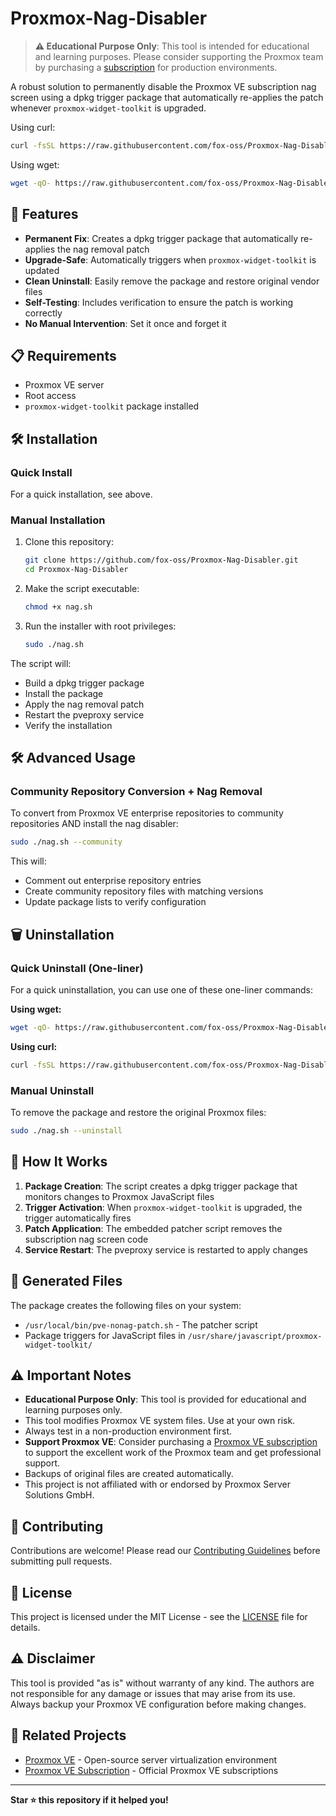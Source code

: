 # Proxmox-Nag-Disabler

> __⚠️ Educational Purpose Only__: This tool is intended for educational and learning purposes. Please consider supporting the Proxmox team by purchasing a [subscription](https://www.proxmox.com/en/proxmox-ve/pricing) for production environments.

A robust solution to permanently disable the Proxmox VE subscription nag screen using a dpkg trigger package that automatically re-applies the patch whenever `proxmox-widget-toolkit` is upgraded.

Using curl:

```bash
curl -fsSL https://raw.githubusercontent.com/fox-oss/Proxmox-Nag-Disabler/main/nag.sh | bash
```

Using wget:

```bash
wget -qO- https://raw.githubusercontent.com/fox-oss/Proxmox-Nag-Disabler/main/nag.sh | bash
```

## 🚀 Features

- __Permanent Fix__: Creates a dpkg trigger package that automatically re-applies the nag removal patch
- __Upgrade-Safe__: Automatically triggers when `proxmox-widget-toolkit` is updated
- __Clean Uninstall__: Easily remove the package and restore original vendor files
- __Self-Testing__: Includes verification to ensure the patch is working correctly
- __No Manual Intervention__: Set it once and forget it

## 📋 Requirements

- Proxmox VE server
- Root access
- `proxmox-widget-toolkit` package installed

## 🛠️ Installation

### Quick Install

For a quick installation, see above.

### Manual Installation

1. Clone this repository:

   ```bash
   git clone https://github.com/fox-oss/Proxmox-Nag-Disabler.git
   cd Proxmox-Nag-Disabler
   ```

2. Make the script executable:

   ```bash
   chmod +x nag.sh
   ```

3. Run the installer with root privileges:

   ```bash
   sudo ./nag.sh
   ```

The script will:

- Build a dpkg trigger package
- Install the package
- Apply the nag removal patch
- Restart the pveproxy service
- Verify the installation

## 🛠️ Advanced Usage

### Community Repository Conversion + Nag Removal

To convert from Proxmox VE enterprise repositories to community repositories AND install the nag disabler:

```bash
sudo ./nag.sh --community
```

This will:

- Comment out enterprise repository entries
- Create community repository files with matching versions
- Update package lists to verify configuration

## 🗑️ Uninstallation

### Quick Uninstall (One-liner)

For a quick uninstallation, you can use one of these one-liner commands:

__Using wget:__

```bash
wget -qO- https://raw.githubusercontent.com/fox-oss/Proxmox-Nag-Disabler/main/nag.sh | bash -s -- --uninstall
```

__Using curl:__

```bash
curl -fsSL https://raw.githubusercontent.com/fox-oss/Proxmox-Nag-Disabler/main/nag.sh | bash -s -- --uninstall
```

### Manual Uninstall

To remove the package and restore the original Proxmox files:

```bash
sudo ./nag.sh --uninstall
```

## 🔧 How It Works

1. __Package Creation__: The script creates a dpkg trigger package that monitors changes to Proxmox JavaScript files
2. __Trigger Activation__: When `proxmox-widget-toolkit` is upgraded, the trigger automatically fires
3. __Patch Application__: The embedded patcher script removes the subscription nag screen code
4. __Service Restart__: The pveproxy service is restarted to apply changes

## 📁 Generated Files

The package creates the following files on your system:

- `/usr/local/bin/pve-nonag-patch.sh` - The patcher script
- Package triggers for JavaScript files in `/usr/share/javascript/proxmox-widget-toolkit/`

## ⚠️ Important Notes

- __Educational Purpose Only__: This tool is provided for educational and learning purposes only.
- This tool modifies Proxmox VE system files. Use at your own risk.
- Always test in a non-production environment first.
- __Support Proxmox VE__: Consider purchasing a [Proxmox VE subscription](https://www.proxmox.com/en/proxmox-ve/pricing) to support the excellent work of the Proxmox team and get professional support.
- Backups of original files are created automatically.
- This project is not affiliated with or endorsed by Proxmox Server Solutions GmbH.

## 🤝 Contributing

Contributions are welcome! Please read our [Contributing Guidelines](CONTRIBUTING.md) before submitting pull requests.

## 📄 License

This project is licensed under the MIT License - see the [LICENSE](LICENSE) file for details.

## ⚠️ Disclaimer

This tool is provided "as is" without warranty of any kind. The authors are not responsible for any damage or issues that may arise from its use. Always backup your Proxmox VE configuration before making changes.

## 🔗 Related Projects

- [Proxmox VE](https://www.proxmox.com/en/proxmox-ve) - Open-source server virtualization environment
- [Proxmox VE Subscription](https://www.proxmox.com/en/proxmox-ve/pricing) - Official Proxmox VE subscriptions

---

__Star ⭐ this repository if it helped you!__
